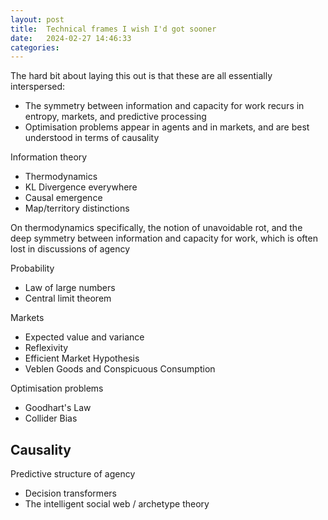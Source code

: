 ```yaml
---
layout: post
title:  Technical frames I wish I'd got sooner
date:   2024-02-27 14:46:33
categories: 
---
```


The hard bit about laying this out is that these are all essentially interspersed:
- The symmetry between information and capacity for work recurs in entropy, markets, and predictive processing
- Optimisation problems appear in agents and in markets, and are best understood in terms of causality

Information theory
- Thermodynamics
- KL Divergence everywhere
- Causal emergence
- Map/territory distinctions

On thermodynamics specifically, the notion of unavoidable rot, and the deep symmetry between information and capacity for work, which is often lost in discussions of agency

Probability
- Law of large numbers
- Central limit theorem

Markets
- Expected value and variance
- Reflexivity
- Efficient Market Hypothesis
- Veblen Goods and Conspicuous Consumption

Optimisation problems
- Goodhart's Law
- Collider Bias

Causality
- 

Predictive structure of agency
- Decision transformers
- The intelligent social web / archetype theory